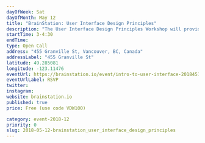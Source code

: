 ```yaml
---
dayOfWeek: Sat
dayOfMonth: May 12
title: "BrainStation: User Interface Design Principles"
description: "The User Interface Design Principles Workshop will provide you with the basic understanding of the UI Design process, essential skills of a UI Designer, and the tools they use.<br> <br> We’ll also discuss how UI Designers work independently and alongside technical teammates, and review examples of great UI and current trends. Please bring a computer."
startTime: 3-4:30
endTime: 
type: Open Call
address: "455 Granville St, Vancouver, BC, Canada"
addressLabel: "455 Granville St"
latitude: 49.285081
longitude: -123.11476
eventUrl: https://brainstation.io/event/intro-to-user-interface-20184517400
eventUrlLabel: RSVP
twitter: 
instagram: 
website: brainstation.io
published: true
price: Free (use code VDW100)

category: event-2018-12
priority: 0
slug: 2018-05-12-brainstation_user_interface_design_principles
---
```

